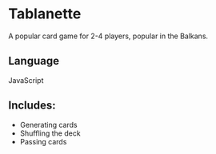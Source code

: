 # Tablanette
A popular card game for 2-4 players, popular in the Balkans. 

## Language

JavaScript

## Includes:

* Generating cards
* Shuffling the deck
* Passing cards